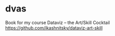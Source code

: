 # dvas
Book for my course Dataviz – the Art/Skill Cocktail https://github.com/ikashnitsky/dataviz-art-skill
